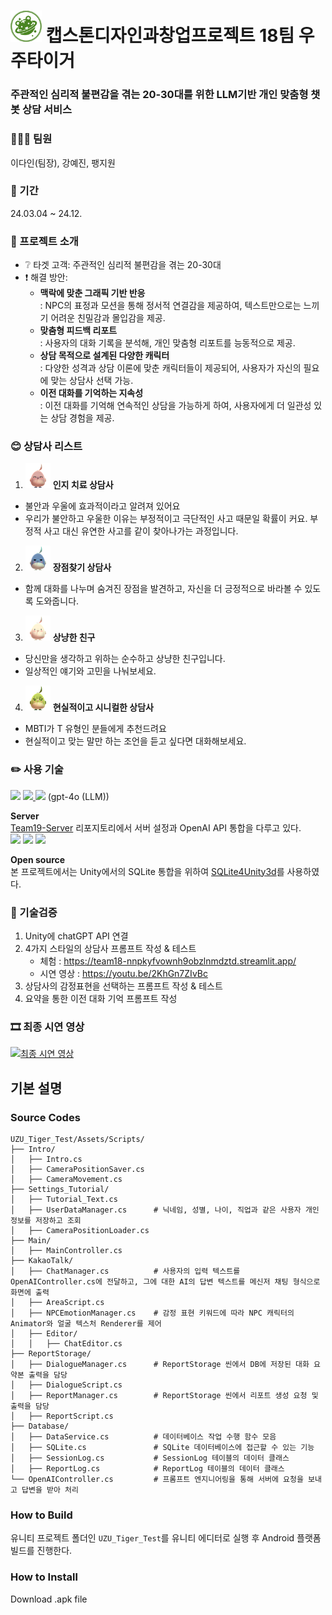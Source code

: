 # <img src="Reports/우주타이거_로고.png" width="50px"> 캡스톤디자인과창업프로젝트 18팀 우주타이거
### 주관적인 심리적 불편감을 겪는 20-30대를 위한 LLM기반 개인 맞춤형 챗봇 상담 서비스

### 👩‍👧‍👧 팀원
이다인(팀장), 강예진, 팽지원
### 📆 기간
24.03.04 ~ 24.12.

### 📌 프로젝트 소개
+ ❔ 타겟 고객: 주관적인 심리적 불편감을 겪는 20-30대
+ ❗ 해결 방안: 
  + **맥락에 맞춘 그래픽 기반 반응**<br>: NPC의 표정과 모션을 통해 정서적 연결감을 제공하여, 텍스트만으로는 느끼기 어려운 친밀감과 몰입감을 제공.
  + **맞춤형 피드백 리포트**<br>: 사용자의 대화 기록을 분석해, 개인 맞춤형 리포트를 능동적으로 제공.
  + **상담 목적으로 설계된 다양한 캐릭터**<br>: 다양한 성격과 상담 이론에 맞춘 캐릭터들이 제공되어, 사용자가 자신의 필요에 맞는 상담사 선택 가능.
  + **이전 대화를 기억하는 지속성**<br>: 이전 대화를 기억해 연속적인 상담을 가능하게 하여, 사용자에게 더 일관성 있는 상담 경험을 제공.

### 😊 상담사 리스트
1. <img src="Reports/인지port.png" width="40px"> **인지 치료 상담사**
  + 불안과 우울에 효과적이라고 알려져 있어요
  + 우리가 불안하고 우울한 이유는 부정적이고 극단적인 사고 때문일 확률이 커요. 부정적 사고 대신  유연한 사고를 같이 찾아나가는 과정입니다.


2. <img src="Reports/장점port.png" width="40px"> **장점찾기 상담사**
  + 함께 대화를 나누며 숨겨진 장점을 발견하고, 자신을 더 긍정적으로 바라볼 수 있도록 도와줍니다.


3. <img src="Reports/상냥port.png" width="40px"> **상냥한 친구**
  + 당신만을 생각하고 위하는 순수하고 상냥한 친구입니다.
  + 일상적인 얘기와 고민을 나눠보세요.


4. <img src="Reports/시니컬port.png" width="40px"> **현실적이고 시니컬한 상담사**
  + MBTI가 T 유형인 분들에게 추천드려요
  + 현실적이고 맞는 말만 하는 조언을 듣고 싶다면 대화해보세요.

### ✏️ 사용 기술
<a href="https://unity.com/kr" target="_blank"><img src="https://img.shields.io/badge/Unity-100000?style=for-the-badge&logo=unity&logoColor=white"/></a>
<a href="https://sqlite.org/" target="_blank"><img src="https://img.shields.io/badge/SQLite-07405E?style=for-the-badge&logo=sqlite&logoColor=white"/>
<a href="https://openai.com/index/hello-gpt-4o/" target="_blank"><img src="https://img.shields.io/badge/OpenAI-412991?style=for-the-badge&logo=openai&logoColor=white"/></a> (gpt-4o (LLM))


**Server** <br>[Team19-Server](https://github.com/yjk395/Team18-Server) 리포지토리에서 서버 설정과 OpenAI API 통합을 다루고 있다. <br>
<img src="https://img.shields.io/badge/node.js-6DA55F?style=for-the-badge&logo=node.js&logoColor=white"/></a>
<img src="https://img.shields.io/badge/Vercel-000000?style=for-the-badge&logo=vercel&logoColor=white"/></a>
<img src="https://img.shields.io/badge/OpenAI%20API-eee?style=for-the-badge&logo=openai&logoColor=412991"/></a>

**Open source** <br> 본 프로젝트에서는 Unity에서의 SQLite 통합을 위하여 [SQLite4Unity3d](https://github.com/robertohuertasm/SQLite4Unity3d.git)를 사용하였다.

### 📝 기술검증
1. Unity에 chatGPT API 연결
2. 4가지 스타일의 상담사 프롬프트 작성 & 테스트
   + 체험 : https://team18-nnpkyfvownh9obzlnmdztd.streamlit.app/
   + 시연 영상 : https://youtu.be/2KhGn7ZIvBc
3. 상담사의 감정표현을 선택하는 프롬프트 작성 & 테스트
4. 요약을 통한 이전 대화 기억 프롬프트 작성

### 🎞 최종 시연 영상
<a href="https://youtu.be/PnBsc46tR58" target="_blank"><img alt="최종 시연 영상" src ="https://img.shields.io/badge/Youtube-ff0000.svg?&style=for-the-badge&logo=Youtube&logoColor=white"/></a>

## 기본 설명
### Source Codes
```
UZU_Tiger_Test/Assets/Scripts/
├── Intro/
│   ├── Intro.cs
│   ├── CameraPositionSaver.cs
│   ├── CameraMovement.cs
├── Settings_Tutorial/
│   ├── Tutorial_Text.cs
│   ├── UserDataManager.cs      # 닉네임, 성별, 나이, 직업과 같은 사용자 개인정보를 저장하고 조회
│   ├── CameraPositionLoader.cs
├── Main/
│   ├── MainController.cs
├── KakaoTalk/
│   ├── ChatManager.cs          # 사용자의 입력 텍스트를 OpenAIController.cs에 전달하고, 그에 대한 AI의 답변 텍스트를 메신저 채팅 형식으로 화면에 출력
│   ├── AreaScript.cs
│   ├── NPCEmotionManager.cs    # 감정 표현 키워드에 따라 NPC 캐릭터의 Animator와 얼굴 텍스처 Renderer를 제어
│   ├── Editor/
│   │   ├── ChatEditor.cs
├── ReportStorage/
│   ├── DialogueManager.cs      # ReportStorage 씬에서 DB에 저장된 대화 요약본 출력을 담당
│   ├── DialogueScript.cs
│   ├── ReportManager.cs        # ReportStorage 씬에서 리포트 생성 요청 및 출력을 담당
│   ├── ReportScript.cs
├── Database/
│   ├── DataService.cs          # 데이터베이스 작업 수행 함수 모음
│   ├── SQLite.cs               # SQLite 데이터베이스에 접근할 수 있는 기능
│   ├── SessionLog.cs           # SessionLog 테이블의 데이터 클래스
│   ├── ReportLog.cs            # ReportLog 테이블의 데이터 클래스
└── OpenAIController.cs         # 프롬프트 엔지니어링을 통해 서버에 요청을 보내고 답변을 받아 처리
```

### How to Build
유니티 프로젝트 폴더인 `UZU_Tiger_Test`를 유니티 에디터로 실행 후 Android 플랫폼 빌드를 진행한다.

### How to Install
Download .apk file
